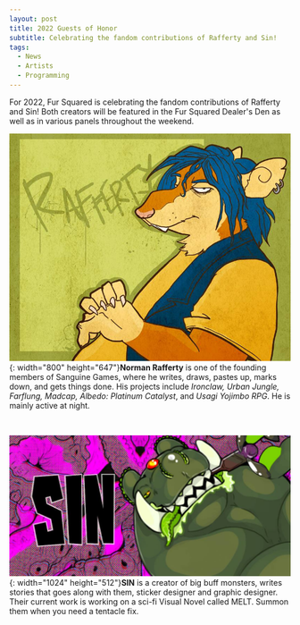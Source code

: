 ```yaml
---
layout: post
title: 2022 Guests of Honor
subtitle: Celebrating the fandom contributions of Rafferty and Sin!
tags:
  - News
  - Artists
  - Programming
---
```

For 2022, Fur Squared is celebrating the fandom contributions of Rafferty and Sin\! Both creators will be featured in the Fur Squared Dealer's Den as well as in various panels throughout the weekend.

![](/uploads/rafferty-image.jpg){: width="800" height="647"}**Norman Rafferty** is one of the founding members of Sanguine Games, where he writes, draws, pastes up, marks down, and gets things done. His projects include *Ironclaw, Urban Jungle, Farflung, Madcap, Albedo: Platinum Catalyst*, and *Usagi Yojimbo RPG*. He is mainly active at night.

&nbsp;

![](/uploads/sin-image.jpg){: width="1024" height="512"}**SIN** is a creator of big buff monsters, writes stories that goes along with them, sticker designer and graphic designer. Their current work is working on a sci-fi Visual Novel called MELT. Summon them when you need a tentacle fix.
